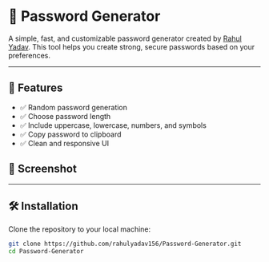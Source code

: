 # 🔐 Password Generator

A simple, fast, and customizable password generator created by [Rahul Yadav](https://github.com/rahulyadav156). This tool helps you create strong, secure passwords based on your preferences.

---

## 🚀 Features

- ✅ Random password generation
- ✅ Choose password length
- ✅ Include uppercase, lowercase, numbers, and symbols
- ✅ Copy password to clipboard
- ✅ Clean and responsive UI


## 📸 Screenshot



---

## 🛠️ Installation

Clone the repository to your local machine:

```bash
git clone https://github.com/rahulyadav156/Password-Generator.git
cd Password-Generator
